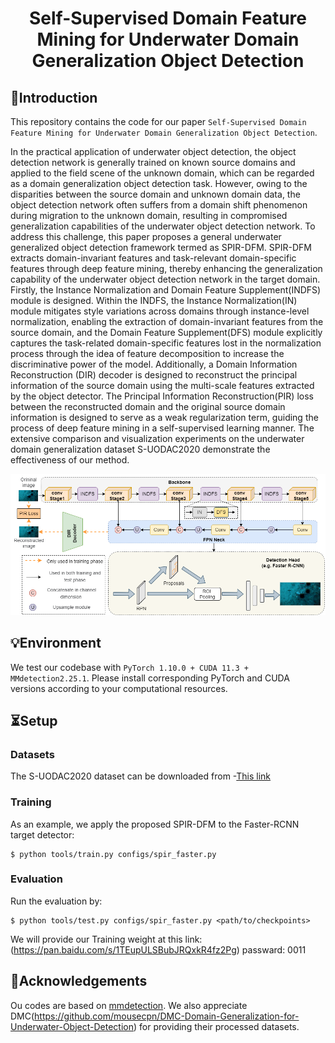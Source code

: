 
<div align="center">
<h1> Self-Supervised Domain Feature Mining for Underwater Domain
Generalization Object Detection </h1>


</div>


## 👀Introduction

This repository contains the code for our paper `Self-Supervised Domain Feature Mining for Underwater Domain
Generalization Object Detection`.

In the practical application of underwater object detection, the object detection network is generally trained on known source domains and applied to the field scene of the unknown domain, which can be regarded as a domain generalization object detection task. However, owing to the disparities between the source domain and unknown domain data, the object detection network often suffers from a domain shift phenomenon during migration to the unknown domain, resulting in compromised generalization capabilities of the underwater object detection network. To address this challenge, this paper proposes a general underwater generalized object detection framework termed as SPIR-DFM. SPIR-DFM extracts domain-invariant features and task-relevant domain-specific features through deep feature mining, thereby enhancing the generalization capability of the underwater object detection network in the target domain. Firstly, the Instance Normalization and Domain Feature Supplement(INDFS) module is designed. Within the INDFS, the Instance Normalization(IN) module mitigates style variations across domains through instance-level normalization, enabling the extraction of domain-invariant features from the source domain, and the Domain Feature Supplement(DFS) module explicitly captures the task-related domain-specific features lost in the normalization process through the idea of feature decomposition to increase the discriminative power of the model. Additionally, a Domain Information Reconstruction (DIR) decoder is designed to reconstruct the principal information of the source domain using the multi-scale features extracted by the object detector. The Principal Information Reconstruction(PIR) loss between the reconstructed domain and the original source domain information is designed to serve as a weak regularization term, guiding the process of deep feature mining in a self-supervised learning manner. The extensive comparison and visualization experiments on the underwater domain generalization dataset S-UODAC2020 demonstrate the effectiveness of our method.

![](figs/fig1.png)

## 💡Environment

We test our codebase with `PyTorch 1.10.0 + CUDA 11.3 + MMdetection2.25.1`. Please install corresponding PyTorch and CUDA versions according to your computational resources.


## ⏳Setup

### Datasets
The S-UODAC2020 dataset can be downloaded from -[This link](https://github.com/mousecpn/DMC-Domain-Generalization-for-Underwater-Object-Detection)




### Training
As an example, we apply the proposed SPIR-DFM to the Faster-RCNN target detector:

    $ python tools/train.py configs/spir_faster.py



### Evaluation
Run the evaluation by:

    $ python tools/test.py configs/spir_faster.py <path/to/checkpoints>

We will provide our Training weight at this link:
(https://pan.baidu.com/s/1TEupULSBubJRQxkR4fz2Pg)
passward: 0011


## 🙏Acknowledgements

Ou codes are based on [mmdetection](https://github.com/open-mmlab/mmdetection).
We also appreciate DMC(https://github.com/mousecpn/DMC-Domain-Generalization-for-Underwater-Object-Detection) for providing their processed datasets.




